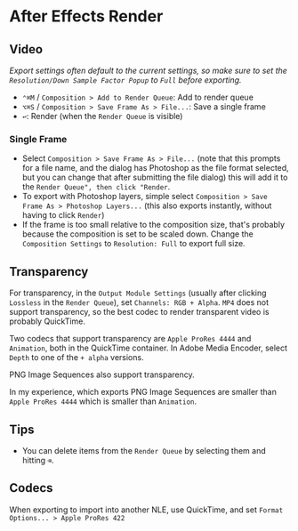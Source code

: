 # After Effects Render

## Video

*Export settings often default to the current settings, so make sure to set the `Resolution/Down Sample Factor Popup` to `Full` before exporting.*

- `⌃⌘M` / `Composition > Add to Render Queue`: Add to render queue
- `⌥⌘S` / `Composition > Save Frame As > File...`: Save a single frame
- `↩`: Render (when the `Render Queue` is visible)

### Single Frame

- Select `Composition > Save Frame As > File...` (note that this prompts for a file name, and the dialog has Photoshop as the file format selected, but you can change that after submitting the file dialog) this will add it to the `Render Queue", then click "Render`.
- To export with Photoshop layers, simple select `Composition > Save Frame As > Photoshop Layers...` (this also exports instantly, without having to click `Render`)
- If the frame is too small relative to the composition size, that's probably because the composition is set to be scaled down. Change the `Composition Settings` to `Resolution: Full` to export full size.

## Transparency

For transparency, in the `Output Module Settings` (usually after clicking `Lossless` in the `Render Queue`), set `Channels: RGB + Alpha`. `MP4` does not support transparency, so the best codec to render transparent video is probably QuickTime.

Two codecs that support transparency are `Apple ProRes 4444` and `Animation`, both in the QuickTime container. In Adobe Media Encoder, select `Depth` to one of the `+ alpha` versions.

PNG Image Sequences also support transparency.

In my experience, which exports PNG Image Sequences are smaller than `Apple ProRes 4444` which is smaller than `Animation`.

## Tips

- You can delete items from the `Render Queue` by selecting them and hitting `⌫`.

## Codecs

When exporting to import into another NLE, use QuickTime, and set `Format Options... > Apple ProRes 422`
